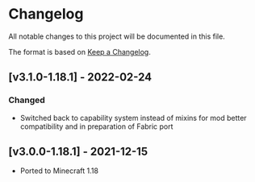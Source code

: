 # Changelog
All notable changes to this project will be documented in this file.

The format is based on [Keep a Changelog].

## [v3.1.0-1.18.1] - 2022-02-24
### Changed
- Switched back to capability system instead of mixins for mod better compatibility and in preparation of Fabric port

## [v3.0.0-1.18.1] - 2021-12-15
- Ported to Minecraft 1.18

[Keep a Changelog]: https://keepachangelog.com/en/1.0.0/
